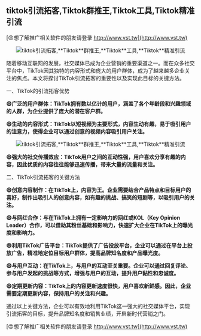 ## **tiktok引流拓客,**Tiktok**群推王,**Tiktok**工具,**Tiktok**精准引流**

[😍想了解推广相关软件的朋友请登录 http://www.vst.tw](http://www.vst.tw)

 <center><img src="https://vst.tw/MP4/tuiguang/png/0.png" alt="tiktok引流拓客,**Tiktok**群推王,**Tiktok**工具,**Tiktok**精准引流"></center>

随着移动互联网的发展，社交媒体已成为企业营销的重要渠道之一。而在众多社交平台中，TikTok因其独特的内容形式和庞大的用户群体，成为了越来越多企业关注的焦点。本文将探讨TikTok引流拓客的重要性以及实现此目标的关键方法。

一、TikTok的引流拓客优势

**😄广泛的用户群体：TikTok拥有数以亿计的用户，涵盖了各个年龄段和兴趣领域的人群，为企业提供了庞大的潜在客户群。**

**😄生动的内容形式：TikTok以短视频为主要形式，内容生动有趣，易于吸引用户的注意力，使得企业可以通过创意的视频内容吸引用户关注。**

 <center><img src="https://vst.tw/MP4/tuiguang/png/2.png" alt="tiktok引流拓客,**Tiktok**群推王,**Tiktok**工具,**Tiktok**精准引流"></center>

**😄强大的社交传播效应：TikTok用户之间的互动性强，用户喜欢分享有趣的内容，因此优质的内容往往能够迅速传播，带来大量的流量和关注。**

二、TikTok引流拓客的关键方法

**😄创意内容制作：在TikTok上，内容为王。企业需要结合产品特点和目标用户的喜好，制作出吸引人的创意内容，如有趣的挑战、搞笑的短剧等，以吸引用户的关注。**

**😄与网红合作：与在TikTok上拥有一定影响力的网红或KOL（Key Opinion Leader）合作，可以借助其粉丝基础和影响力，快速扩大企业在TikTok上的曝光度和影响力。**

**😄利用TikTok广告平台：TikTok提供了广告投放平台，企业可以通过在平台上投放广告，精准地定位目标用户群体，提高品牌知名度和产品曝光度。**

**😄与用户互动：在TikTok上，与用户的互动至关重要。企业可以通过回复评论、参与用户发起的挑战等方式，增强与用户的互动，提升用户黏性和忠诚度。**

**😄定期更新内容：TikTok上的内容更新速度很快，用户喜欢新鲜感。因此，企业需要定期更新内容，保持用户的关注和兴趣。**

通过以上关键方法，企业可以有效地利用TikTok这一强大的社交媒体平台，实现引流拓客的目标，提升品牌知名度和销售业绩，开启新时代营销之门。

[😍想了解推广相关软件的朋友请登录 http://www.vst.tw](http://www.vst.tw)



